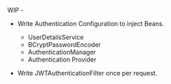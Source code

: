 WIP -
- Write Authentication Configuration to inject Beans.
  - UserDetailsService
  - BCryptPasswordEncoder
  - AuthenticationManager
  - Authentication Provider

- Write JWTAuthenticationFilter once per request.